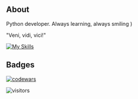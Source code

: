 ## About
Python developer.
Always learning, always smiling )

"Veni, vidi, vici!"

[![My Skills](https://skillicons.dev/icons?i=py,django,html,css,mysql,postgres,redis,rabbitmq,docker,git)](https://skillicons.dev)


## Badges
[![codewars](https://www.codewars.com/users/Amat0/badges/large)](https://www.codewars.com/users/Amat0) 

![visitors](https://visitor-badge.laobi.icu/badge?page_id=Amato789)

<!--
**Amato789/Amato789** is a ✨ _special_ ✨ repository because its `README.md` (this file) appears on your GitHub profile.

Here are some ideas to get you started:

- 🔭 I’m currently working on ...
- 🌱 I’m currently learning ...
- 👯 I’m looking to collaborate on ...
- 🤔 I’m looking for help with ...
- 💬 Ask me about ...
- 📫 How to reach me: ...
- 😄 Pronouns: ...
- ⚡ Fun fact: ...
-->
